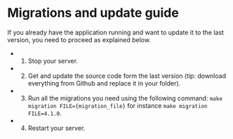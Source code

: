 # Migrations and update guide

If you already have the application running and want to update it to the last version, you need to proceed as explained below.

* 1) Stop your server.
* 2) Get and update the source code form the last version (tip: download everything from Github and replace it in your folder).
* 3) Run all the migrations you need using the following command:
```make migration FILE={migration_file}```
for instance
```make migration FILE=4.1.0```.
* 4) Restart your server.
